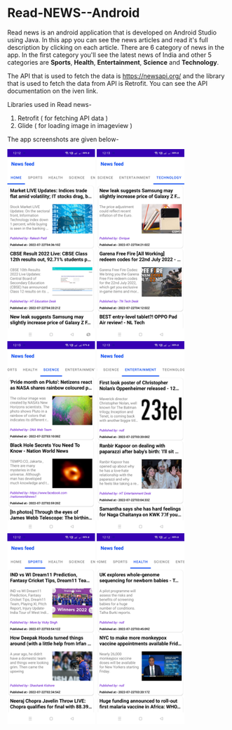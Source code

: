 # Read-NEWS--Android

Read news is an android application that is developed on Android Studio using Java. In this app you can see the news articles and read it's full description by clicking on each article. There are 6 category of news in the app. In the first category you'll see the latest news of India and other 5 categories are **Sports**, **Health**, **Entertainment**, **Science** and **Technology**.

The API that is used to fetch the data is https://newsapi.org/ and the library that is used to fetch the data from API is Retrofit. You can see the API documentation on the iven link.

Libraries used in Read news-

1) Retrofit ( for fetching API data )
2) Glide ( for loading image in imageview )

The app screenshots are given below-

<p float="left">
  <img src="https://github.com/SahilMadridista/Read-NEWS--Android/blob/master/screenshots/1.jpg" width="200" />
  <img src="https://github.com/SahilMadridista/Read-NEWS--Android/blob/master/screenshots/2.jpg" width="200" />
  <img src="https://github.com/SahilMadridista/Read-NEWS--Android/blob/master/screenshots/3.jpg" width="200" />
  <img src="https://github.com/SahilMadridista/Read-NEWS--Android/blob/master/screenshots/4.jpg" width="200" />
  <img src="https://github.com/SahilMadridista/Read-NEWS--Android/blob/master/screenshots/5.jpg" width="200" />
  <img src="https://github.com/SahilMadridista/Read-NEWS--Android/blob/master/screenshots/6.jpg" width="200" />
</p>
